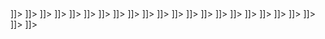 <?xml version="1.0" encoding="UTF-8"?>
<?xml-stylesheet type="text/xsl" href="/xsl/spped2svg.xsl"?>
<Snoopy version="2" revision="3.0">
  <netclass name="Reachability Graph"/>
  <nodeclasses count="1">
    <nodeclass count="24" name="Node">
      <node id="184" net="1">
        <attribute name="Name" id="185" net="1">
          <![CDATA[c0]]>
          <graphics count="1">
            <graphic xoff="-1.00" yoff="1.00" x="959.00" y="61.00" id="186" net="1" show="1" grparent="193" state="1" pen="0,0,0" brush="255,255,255" thickness="1"/>
          </graphics>
        </attribute>
        <attribute name="ID" id="187" net="1">
          <![CDATA[0]]>
          <graphics count="1">
            <graphic x="960.00" y="60.00" id="188" net="1" show="0" grparent="193" state="1" pen="0,0,0" brush="255,255,255" thickness="1"/>
          </graphics>
        </attribute>
        <attribute name="Places" id="189" net="1">
          <![CDATA[StartAll; SHotelInfo; {hotelInfo}; ⊥]]>
          <graphics count="1">
            <graphic xoff="9.00" yoff="-40.00" x="969.00" y="20.00" id="190" net="1" show="1" grparent="193" state="1" pen="0,0,0" brush="255,255,255" thickness="1"/>
          </graphics>
        </attribute>
        <attribute name="Comment" id="191" net="1">
          <![CDATA[]]>
          <graphics count="1">
            <graphic x="960.00" y="60.00" id="192" net="1" show="1" grparent="193" state="1" pen="0,0,0" brush="255,255,255" thickness="1"/>
          </graphics>
        </attribute>
        <graphics count="1">
          <graphic x="960.00" y="60.00" id="193" net="1" show="1" w="90.00" h="44.00" state="1" pen="0,0,0" brush="255,255,255" thickness="1"/>
        </graphics>
      </node>
      <node id="224" net="1">
        <attribute name="Name" id="225" net="1">
          <![CDATA[c1]]>
          <graphics count="1">
            <graphic xoff="-1.00" yoff="1.00" x="959.00" y="141.00" id="229" net="1" show="1" grparent="233" state="1" pen="0,0,0" brush="255,255,255" thickness="1"/>
          </graphics>
        </attribute>
        <attribute name="ID" id="226" net="1">
          <![CDATA[1]]>
          <graphics count="1">
            <graphic x="960.00" y="140.00" id="230" net="1" show="0" grparent="233" state="1" pen="0,0,0" brush="255,255,255" thickness="1"/>
          </graphics>
        </attribute>
        <attribute name="Places" id="227" net="1">
          <![CDATA[TBooking+SSystem+SHTransaction; SHotelInfo; {hotelInfo}; ⊥]]>
          <graphics count="1">
            <graphic xoff="23.00" yoff="39.00" x="983.00" y="179.00" id="231" net="1" show="1" grparent="233" state="1" pen="0,0,0" brush="255,255,255" thickness="1"/>
          </graphics>
        </attribute>
        <attribute name="Comment" id="228" net="1">
          <![CDATA[]]>
          <graphics count="1">
            <graphic x="960.00" y="140.00" id="232" net="1" show="1" grparent="233" state="1" pen="0,0,0" brush="255,255,255" thickness="1"/>
          </graphics>
        </attribute>
        <graphics count="1">
          <graphic x="960.00" y="140.00" id="233" net="1" show="1" w="90.00" h="44.00" state="1" pen="0,0,0" brush="255,255,255" thickness="1"/>
        </graphics>
      </node>
      <node id="268" net="1">
        <attribute name="Name" id="269" net="1">
          <![CDATA[c4]]>
          <graphics count="1">
            <graphic xoff="-1.00" yoff="1.00" x="1379.00" y="261.00" id="273" net="1" show="1" grparent="277" state="1" pen="0,0,0" brush="255,255,255" thickness="1"/>
          </graphics>
        </attribute>
        <attribute name="ID" id="270" net="1">
          <![CDATA[2]]>
          <graphics count="1">
            <graphic x="1380.00" y="260.00" id="274" net="1" show="0" grparent="277" state="1" pen="0,0,0" brush="255,255,255" thickness="1"/>
          </graphics>
        </attribute>
        <attribute name="Places" id="271" net="1">
          <![CDATA[TBooking+SSystem+SHTransaction; SHotelInfo; {hotelInfo}; ⊥]]>
          <graphics count="1">
            <graphic xoff="111.00" yoff="39.00" x="1491.00" y="299.00" id="275" net="1" show="1" grparent="277" state="1" pen="0,0,0" brush="255,255,255" thickness="1"/>
          </graphics>
        </attribute>
        <attribute name="Comment" id="272" net="1">
          <![CDATA[]]>
          <graphics count="1">
            <graphic x="1380.00" y="260.00" id="276" net="1" show="1" grparent="277" state="1" pen="0,0,0" brush="255,255,255" thickness="1"/>
          </graphics>
        </attribute>
        <graphics count="1">
          <graphic x="1380.00" y="260.00" id="277" net="1" show="1" w="90.00" h="44.00" state="1" pen="0,0,0" brush="255,255,255" thickness="1"/>
        </graphics>
      </node>
      <node id="278" net="1">
        <attribute name="Name" id="279" net="1">
          <![CDATA[c3]]>
          <graphics count="1">
            <graphic xoff="-1.00" yoff="1.00" x="959.00" y="261.00" id="283" net="1" show="1" grparent="287" state="1" pen="0,0,0" brush="255,255,255" thickness="1"/>
          </graphics>
        </attribute>
        <attribute name="ID" id="280" net="1">
          <![CDATA[3]]>
          <graphics count="1">
            <graphic x="960.00" y="260.00" id="284" net="1" show="0" grparent="287" state="1" pen="0,0,0" brush="255,255,255" thickness="1"/>
          </graphics>
        </attribute>
        <attribute name="Places" id="281" net="1">
          <![CDATA[WTQuotes+SSystem+SHTransaction; SHotelInfo+DTravelInfo; {hotelInfo,travelInfo}; ⊥]]>
          <graphics count="1">
            <graphic xoff="4.00" yoff="28.00" x="964.00" y="288.00" id="285" net="1" show="1" grparent="287" state="1" pen="0,0,0" brush="255,255,255" thickness="1"/>
          </graphics>
        </attribute>
        <attribute name="Comment" id="282" net="1">
          <![CDATA[]]>
          <graphics count="1">
            <graphic x="960.00" y="260.00" id="286" net="1" show="1" grparent="287" state="1" pen="0,0,0" brush="255,255,255" thickness="1"/>
          </graphics>
        </attribute>
        <graphics count="1">
          <graphic x="960.00" y="260.00" id="287" net="1" show="1" w="100.00" h="42.00" state="1" pen="0,0,0" brush="255,255,255" thickness="1"/>
        </graphics>
      </node>
      <node id="288" net="1">
        <attribute name="Name" id="289" net="1">
          <![CDATA[c2]]>
          <graphics count="1">
            <graphic xoff="-1.00" yoff="1.00" x="599.00" y="261.00" id="293" net="1" show="1" grparent="297" state="1" pen="0,0,0" brush="255,255,255" thickness="1"/>
          </graphics>
        </attribute>
        <attribute name="ID" id="290" net="1">
          <![CDATA[4]]>
          <graphics count="1">
            <graphic x="600.00" y="260.00" id="294" net="1" show="0" grparent="297" state="1" pen="0,0,0" brush="255,255,255" thickness="1"/>
          </graphics>
        </attribute>
        <attribute name="Places" id="291" net="1">
          <![CDATA[TBooking+WRHQuotes+SHTransaction; SHotelInfo; {hotelInfo}; ⊥]]>
          <graphics count="1">
            <graphic xoff="-142.00" yoff="40.00" x="458.00" y="300.00" id="295" net="1" show="1" grparent="297" state="1" pen="0,0,0" brush="255,255,255" thickness="1"/>
          </graphics>
        </attribute>
        <attribute name="Comment" id="292" net="1">
          <![CDATA[]]>
          <graphics count="1">
            <graphic x="600.00" y="260.00" id="296" net="1" show="1" grparent="297" state="1" pen="0,0,0" brush="255,255,255" thickness="1"/>
          </graphics>
        </attribute>
        <graphics count="1">
          <graphic x="600.00" y="260.00" id="297" net="1" show="1" w="90.00" h="44.00" state="1" pen="0,0,0" brush="255,255,255" thickness="1"/>
        </graphics>
      </node>
      <node id="397" net="1">
        <attribute name="Name" id="398" net="1">
          <![CDATA[c5]]>
          <graphics count="1">
            <graphic xoff="-1.00" yoff="1.00" x="739.00" y="361.00" id="402" net="1" show="1" grparent="406" state="1" pen="0,0,0" brush="255,255,255" thickness="1"/>
          </graphics>
        </attribute>
        <attribute name="ID" id="399" net="1">
          <![CDATA[5]]>
          <graphics count="1">
            <graphic x="740.00" y="360.00" id="403" net="1" show="0" grparent="406" state="1" pen="0,0,0" brush="255,255,255" thickness="1"/>
          </graphics>
        </attribute>
        <attribute name="Places" id="400" net="1">
          <![CDATA[WCQuote+SSystem+SHTransaction; SHotelInfo+DTravelInfo; {hotelInfo,travelInfo}; ⊥]]>
          <graphics count="1">
            <graphic xoff="-51.00" yoff="35.00" x="689.00" y="395.00" id="404" net="1" show="1" grparent="406" state="1" pen="0,0,0" brush="255,255,255" thickness="1"/>
          </graphics>
        </attribute>
        <attribute name="Comment" id="401" net="1">
          <![CDATA[]]>
          <graphics count="1">
            <graphic x="740.00" y="360.00" id="405" net="1" show="1" grparent="406" state="1" pen="0,0,0" brush="255,255,255" thickness="1"/>
          </graphics>
        </attribute>
        <graphics count="1">
          <graphic x="740.00" y="360.00" id="406" net="1" show="1" w="90.00" h="44.00" state="1" pen="0,0,0" brush="255,255,255" thickness="1"/>
        </graphics>
      </node>
      <node id="422" net="1">
        <attribute name="Name" id="423" net="1">
          <![CDATA[c6]]>
          <graphics count="1">
            <graphic xoff="-1.00" yoff="1.00" x="1219.00" y="361.00" id="427" net="1" show="1" grparent="431" state="1" pen="0,0,0" brush="255,255,255" thickness="1"/>
          </graphics>
        </attribute>
        <attribute name="ID" id="424" net="1">
          <![CDATA[6]]>
          <graphics count="1">
            <graphic x="1220.00" y="360.00" id="428" net="1" show="0" grparent="431" state="1" pen="0,0,0" brush="255,255,255" thickness="1"/>
          </graphics>
        </attribute>
        <attribute name="Places" id="425" net="1">
          <![CDATA[WTQuotes+WRHQuotes+SHTransaction; SHotelInfo+TravelInfo; {hotelInfo,travelInfo}; ⊥]]>
          <graphics count="1">
            <graphic xoff="119.00" yoff="36.00" x="1339.00" y="396.00" id="429" net="1" show="1" grparent="431" state="1" pen="0,0,0" brush="255,255,255" thickness="1"/>
          </graphics>
        </attribute>
        <attribute name="Comment" id="426" net="1">
          <![CDATA[]]>
          <graphics count="1">
            <graphic x="1220.00" y="360.00" id="430" net="1" show="1" grparent="431" state="1" pen="0,0,0" brush="255,255,255" thickness="1"/>
          </graphics>
        </attribute>
        <graphics count="1">
          <graphic x="1220.00" y="360.00" id="431" net="1" show="1" w="90.00" h="44.00" state="1" pen="0,0,0" brush="255,255,255" thickness="1"/>
        </graphics>
      </node>
      <node id="494" net="1">
        <attribute name="Name" id="495" net="1">
          <![CDATA[c7]]>
          <graphics count="1">
            <graphic xoff="-1.00" yoff="1.00" x="1219.00" y="481.00" id="499" net="1" show="1" grparent="503" state="1" pen="0,0,0" brush="255,255,255" thickness="1"/>
          </graphics>
        </attribute>
        <attribute name="ID" id="496" net="1">
          <![CDATA[7]]>
          <graphics count="1">
            <graphic x="1220.00" y="480.00" id="500" net="1" show="0" grparent="503" state="1" pen="0,0,0" brush="255,255,255" thickness="1"/>
          </graphics>
        </attribute>
        <attribute name="Places" id="497" net="1">
          <![CDATA[WTQuotes+WHQuotes+SHTransaction; SHotelInfo+DTRequest; {hotelInfo,travelInfo}; ⊥]]>
          <graphics count="1">
            <graphic xoff="55.00" yoff="35.00" x="1275.00" y="515.00" id="501" net="1" show="1" grparent="503" state="1" pen="0,0,0" brush="255,255,255" thickness="1"/>
          </graphics>
        </attribute>
        <attribute name="Comment" id="498" net="1">
          <![CDATA[]]>
          <graphics count="1">
            <graphic x="1220.00" y="480.00" id="502" net="1" show="1" grparent="503" state="1" pen="0,0,0" brush="255,255,255" thickness="1"/>
          </graphics>
        </attribute>
        <graphics count="1">
          <graphic x="1220.00" y="480.00" id="503" net="1" show="1" w="90.00" h="44.00" state="1" pen="0,0,0" brush="255,255,255" thickness="1"/>
        </graphics>
      </node>
      <node id="541" net="1">
        <attribute name="Name" id="542" net="1">
          <![CDATA[c9]]>
          <graphics count="1">
            <graphic xoff="-4.00" yoff="2.00" x="1456.00" y="582.00" id="546" net="1" show="1" grparent="550" state="1" pen="0,0,0" brush="255,255,255" thickness="1"/>
          </graphics>
        </attribute>
        <attribute name="ID" id="543" net="1">
          <![CDATA[8]]>
          <graphics count="1">
            <graphic x="1460.00" y="580.00" id="547" net="1" show="0" grparent="550" state="1" pen="0,0,0" brush="255,255,255" thickness="1"/>
          </graphics>
        </attribute>
        <attribute name="Places" id="544" net="1">
          <![CDATA[WTQuotes+WHQuotes+Calculate; SHotelInfo+Order; {hotelInfo,travelInfo}; ⊥]]>
          <graphics count="1">
            <graphic xoff="55.00" yoff="35.00" x="1515.00" y="615.00" id="548" net="1" show="1" grparent="550" state="1" pen="0,0,0" brush="255,255,255" thickness="1"/>
          </graphics>
        </attribute>
        <attribute name="Comment" id="545" net="1">
          <![CDATA[]]>
          <graphics count="1">
            <graphic x="1460.00" y="580.00" id="549" net="1" show="1" grparent="550" state="1" pen="0,0,0" brush="255,255,255" thickness="1"/>
          </graphics>
        </attribute>
        <graphics count="1">
          <graphic x="1460.00" y="580.00" id="550" net="1" show="1" w="90.00" h="44.00" state="1" pen="0,0,0" brush="255,255,255" thickness="1"/>
        </graphics>
      </node>
      <node id="551" net="1">
        <attribute name="Name" id="552" net="1">
          <![CDATA[c8]]>
          <graphics count="1">
            <graphic xoff="-1.00" yoff="1.00" x="1019.00" y="581.00" id="556" net="1" show="1" grparent="560" state="1" pen="0,0,0" brush="255,255,255" thickness="1"/>
          </graphics>
        </attribute>
        <attribute name="ID" id="553" net="1">
          <![CDATA[9]]>
          <graphics count="1">
            <graphic x="1020.00" y="580.00" id="557" net="1" show="0" grparent="560" state="1" pen="0,0,0" brush="255,255,255" thickness="1"/>
          </graphics>
        </attribute>
        <attribute name="Places" id="554" net="1">
          <![CDATA[WTQuotes+WHQuotes+SHTransaction; SHotelInfo+DTRequest; {hotelInfo,travelInfo}; ⊥]]>
          <graphics count="1">
            <graphic xoff="-98.00" yoff="36.00" x="922.00" y="616.00" id="558" net="1" show="1" grparent="560" state="1" pen="0,0,0" brush="255,255,255" thickness="1"/>
          </graphics>
        </attribute>
        <attribute name="Comment" id="555" net="1">
          <![CDATA[]]>
          <graphics count="1">
            <graphic x="1020.00" y="580.00" id="559" net="1" show="1" grparent="560" state="1" pen="0,0,0" brush="255,255,255" thickness="1"/>
          </graphics>
        </attribute>
        <graphics count="1">
          <graphic x="1020.00" y="580.00" id="560" net="1" show="1" w="90.00" h="44.00" state="1" pen="0,0,0" brush="255,255,255" thickness="1"/>
        </graphics>
      </node>
      <node id="618" net="1">
        <attribute name="Name" id="619" net="1">
          <![CDATA[c10]]>
          <graphics count="1">
            <graphic xoff="-4.00" yoff="2.00" x="1456.00" y="682.00" id="623" net="1" show="1" grparent="627" state="1" pen="0,0,0" brush="255,255,255" thickness="1"/>
          </graphics>
        </attribute>
        <attribute name="ID" id="620" net="1">
          <![CDATA[10]]>
          <graphics count="1">
            <graphic x="1460.00" y="680.00" id="624" net="1" show="0" grparent="627" state="1" pen="0,0,0" brush="255,255,255" thickness="1"/>
          </graphics>
        </attribute>
        <attribute name="Places" id="621" net="1">
          <![CDATA[WTQuotes+WHQuotes+WFeedback; SHotelInfo+DQuote; {hotelInfo,hotelQuote}; ⊥]]>
          <graphics count="1">
            <graphic xoff="45.00" yoff="36.00" x="1505.00" y="716.00" id="625" net="1" show="1" grparent="627" state="1" pen="0,0,0" brush="255,255,255" thickness="1"/>
          </graphics>
        </attribute>
        <attribute name="Comment" id="622" net="1">
          <![CDATA[]]>
          <graphics count="1">
            <graphic x="1460.00" y="680.00" id="626" net="1" show="1" grparent="627" state="1" pen="0,0,0" brush="255,255,255" thickness="1"/>
          </graphics>
        </attribute>
        <graphics count="1">
          <graphic x="1460.00" y="680.00" id="627" net="1" show="1" w="90.00" h="44.00" state="1" pen="0,0,0" brush="255,255,255" thickness="1"/>
        </graphics>
      </node>
      <node id="751" net="1">
        <attribute name="Name" id="752" net="1">
          <![CDATA[c12]]>
          <graphics count="1">
            <graphic xoff="-4.00" yoff="2.00" x="1656.00" y="782.00" id="756" net="1" show="1" grparent="760" state="1" pen="0,0,0" brush="255,255,255" thickness="1"/>
          </graphics>
        </attribute>
        <attribute name="ID" id="753" net="1">
          <![CDATA[11]]>
          <graphics count="1">
            <graphic x="1660.00" y="780.00" id="757" net="1" show="0" grparent="760" state="1" pen="0,0,0" brush="255,255,255" thickness="1"/>
          </graphics>
        </attribute>
        <attribute name="Places" id="754" net="1">
          <![CDATA[WTQuotes+WHQuotes+WMDecision; DQuote+CFeedback; {hotelQuote,feedback}; ⊥]]>
          <graphics count="1">
            <graphic xoff="59.00" yoff="35.00" x="1719.00" y="815.00" id="758" net="1" show="1" grparent="760" state="1" pen="0,0,0" brush="255,255,255" thickness="1"/>
          </graphics>
        </attribute>
        <attribute name="Comment" id="755" net="1">
          <![CDATA[]]>
          <graphics count="1">
            <graphic x="1660.00" y="780.00" id="759" net="1" show="1" grparent="760" state="1" pen="0,0,0" brush="255,255,255" thickness="1"/>
          </graphics>
        </attribute>
        <graphics count="1">
          <graphic x="1660.00" y="780.00" id="760" net="1" show="1" w="90.00" h="44.00" state="1" pen="0,0,0" brush="255,255,255" thickness="1"/>
        </graphics>
      </node>
      <node id="761" net="1">
        <attribute name="Name" id="762" net="1">
          <![CDATA[c11]]>
          <graphics count="1">
            <graphic xoff="-4.00" yoff="2.00" x="1156.00" y="782.00" id="766" net="1" show="1" grparent="770" state="1" pen="0,0,0" brush="255,255,255" thickness="1"/>
          </graphics>
        </attribute>
        <attribute name="ID" id="763" net="1">
          <![CDATA[12]]>
          <graphics count="1">
            <graphic x="1160.00" y="780.00" id="767" net="1" show="0" grparent="770" state="1" pen="0,0,0" brush="255,255,255" thickness="1"/>
          </graphics>
        </attribute>
        <attribute name="Places" id="764" net="1">
          <![CDATA[WTQuotes+WSHQuotes+WFeedback; SHotelInfo+CQuotes; {hotelInfo,hotelQuotes}; ⊥]]>
          <graphics count="1">
            <graphic xoff="-41.00" yoff="36.00" x="1119.00" y="816.00" id="768" net="1" show="1" grparent="770" state="1" pen="0,0,0" brush="255,255,255" thickness="1"/>
          </graphics>
        </attribute>
        <attribute name="Comment" id="765" net="1">
          <![CDATA[]]>
          <graphics count="1">
            <graphic x="1160.00" y="780.00" id="769" net="1" show="1" grparent="770" state="1" pen="0,0,0" brush="255,255,255" thickness="1"/>
          </graphics>
        </attribute>
        <graphics count="1">
          <graphic x="1160.00" y="780.00" id="770" net="1" show="1" w="86.00" h="44.00" state="1" pen="0,0,0" brush="255,255,255" thickness="1"/>
        </graphics>
      </node>
      <node id="840" net="1">
        <attribute name="Name" id="841" net="1">
          <![CDATA[c13]]>
          <graphics count="1">
            <graphic xoff="-4.00" yoff="2.00" x="1156.00" y="902.00" id="845" net="1" show="1" grparent="849" state="1" pen="0,0,0" brush="255,255,255" thickness="1"/>
          </graphics>
        </attribute>
        <attribute name="ID" id="842" net="1">
          <![CDATA[13]]>
          <graphics count="1">
            <graphic x="1160.00" y="900.00" id="846" net="1" show="0" grparent="849" state="1" pen="0,0,0" brush="255,255,255" thickness="1"/>
          </graphics>
        </attribute>
        <attribute name="Places" id="843" net="1">
          <![CDATA[WTQuotes+WRSQuotes+WFeedback; SHotelInfo+CQuotes+DHQuotes; {hotelInfo,hotelQuotes}; ⊥]]>
          <graphics count="1">
            <graphic xoff="-41.00" yoff="36.00" x="1119.00" y="936.00" id="847" net="1" show="1" grparent="849" state="1" pen="0,0,0" brush="255,255,255" thickness="1"/>
          </graphics>
        </attribute>
        <attribute name="Comment" id="844" net="1">
          <![CDATA[]]>
          <graphics count="1">
            <graphic x="1160.00" y="900.00" id="848" net="1" show="1" grparent="849" state="1" pen="0,0,0" brush="255,255,255" thickness="1"/>
          </graphics>
        </attribute>
        <graphics count="1">
          <graphic x="1160.00" y="900.00" id="849" net="1" show="1" w="86.00" h="44.00" state="1" pen="0,0,0" brush="255,255,255" thickness="1"/>
        </graphics>
      </node>
      <node id="892" net="1">
        <attribute name="Name" id="893" net="1">
          <![CDATA[c15]]>
          <graphics count="1">
            <graphic xoff="-4.00" yoff="2.00" x="1576.00" y="1002.00" id="897" net="1" show="1" grparent="901" state="1" pen="0,0,0" brush="255,255,255" thickness="1"/>
          </graphics>
        </attribute>
        <attribute name="ID" id="894" net="1">
          <![CDATA[14]]>
          <graphics count="1">
            <graphic x="1580.00" y="1000.00" id="898" net="1" show="0" grparent="901" state="1" pen="0,0,0" brush="255,255,255" thickness="1"/>
          </graphics>
        </attribute>
        <attribute name="Places" id="895" net="1">
          <![CDATA[WTQuotes+WRSQuotes+WFeedback; SHotelInfo+CQuotes+DHQuotes; {hotelInfo,hotelQuotes}; ⊥]]>
          <graphics count="1">
            <graphic xoff="6.00" yoff="33.00" x="1586.00" y="1033.00" id="899" net="1" show="1" grparent="901" state="1" pen="0,0,0" brush="255,255,255" thickness="1"/>
          </graphics>
        </attribute>
        <attribute name="Comment" id="896" net="1">
          <![CDATA[]]>
          <graphics count="1">
            <graphic x="1580.00" y="1000.00" id="900" net="1" show="1" grparent="901" state="1" pen="0,0,0" brush="255,255,255" thickness="1"/>
          </graphics>
        </attribute>
        <graphics count="1">
          <graphic x="1580.00" y="1000.00" id="901" net="1" show="1" w="86.00" h="44.00" state="1" pen="0,0,0" brush="255,255,255" thickness="1"/>
        </graphics>
      </node>
      <node id="902" net="1">
        <attribute name="Name" id="903" net="1">
          <![CDATA[c14]]>
          <graphics count="1">
            <graphic xoff="-4.00" yoff="2.00" x="996.00" y="1002.00" id="907" net="1" show="1" grparent="911" state="1" pen="0,0,0" brush="255,255,255" thickness="1"/>
          </graphics>
        </attribute>
        <attribute name="ID" id="904" net="1">
          <![CDATA[15]]>
          <graphics count="1">
            <graphic x="1000.00" y="1000.00" id="908" net="1" show="0" grparent="911" state="1" pen="0,0,0" brush="255,255,255" thickness="1"/>
          </graphics>
        </attribute>
        <attribute name="Places" id="905" net="1">
          <![CDATA[WCQuote+WRSQuotes+WFeedback; SHotelInfo+CQuotes+Quotes; {hotelInfo,hotelQuotes}; ⊥]]>
          <graphics count="1">
            <graphic xoff="-41.00" yoff="36.00" x="959.00" y="1036.00" id="909" net="1" show="1" grparent="911" state="1" pen="0,0,0" brush="255,255,255" thickness="1"/>
          </graphics>
        </attribute>
        <attribute name="Comment" id="906" net="1">
          <![CDATA[]]>
          <graphics count="1">
            <graphic x="1000.00" y="1000.00" id="910" net="1" show="1" grparent="911" state="1" pen="0,0,0" brush="255,255,255" thickness="1"/>
          </graphics>
        </attribute>
        <graphics count="1">
          <graphic x="1000.00" y="1000.00" id="911" net="1" show="1" w="86.00" h="44.00" state="1" pen="0,0,0" brush="255,255,255" thickness="1"/>
        </graphics>
      </node>
      <node id="963" net="1">
        <attribute name="Name" id="964" net="1">
          <![CDATA[c16]]>
          <graphics count="1">
            <graphic xoff="-4.00" yoff="2.00" x="996.00" y="1122.00" id="968" net="1" show="1" grparent="972" state="1" pen="0,0,0" brush="255,255,255" thickness="1"/>
          </graphics>
        </attribute>
        <attribute name="ID" id="965" net="1">
          <![CDATA[16]]>
          <graphics count="1">
            <graphic x="1000.00" y="1120.00" id="969" net="1" show="0" grparent="972" state="1" pen="0,0,0" brush="255,255,255" thickness="1"/>
          </graphics>
        </attribute>
        <attribute name="Places" id="966" net="1">
          <![CDATA[TravelBooked+WRSQuotes+WFeedback; SHotelInfo+CQuotes+DSQuote; {hotelInfo,hotelQuotes,hotelQuote}; ⊥]]>
          <graphics count="1">
            <graphic xoff="-38.00" yoff="36.00" x="962.00" y="1156.00" id="970" net="1" show="1" grparent="972" state="1" pen="0,0,0" brush="255,255,255" thickness="1"/>
          </graphics>
        </attribute>
        <attribute name="Comment" id="967" net="1">
          <![CDATA[]]>
          <graphics count="1">
            <graphic x="1000.00" y="1120.00" id="971" net="1" show="1" grparent="972" state="1" pen="0,0,0" brush="255,255,255" thickness="1"/>
          </graphics>
        </attribute>
        <graphics count="1">
          <graphic x="1000.00" y="1120.00" id="972" net="1" show="1" w="86.00" h="44.00" state="1" pen="0,0,0" brush="255,255,255" thickness="1"/>
        </graphics>
      </node>
      <node id="1020" net="1">
        <attribute name="Name" id="1021" net="1">
          <![CDATA[c17]]>
          <graphics count="1">
            <graphic xoff="-4.00" yoff="2.00" x="996.00" y="1262.00" id="1025" net="1" show="1" grparent="1029" state="1" pen="0,0,0" brush="255,255,255" thickness="1"/>
          </graphics>
        </attribute>
        <attribute name="ID" id="1022" net="1">
          <![CDATA[17]]>
          <graphics count="1">
            <graphic x="1000.00" y="1260.00" id="1026" net="1" show="0" grparent="1029" state="1" pen="0,0,0" brush="255,255,255" thickness="1"/>
          </graphics>
        </attribute>
        <attribute name="Places" id="1023" net="1">
          <![CDATA[TravelBooked+WSFeedback+WFeedback; SHotelInfo+CQuotes+CQuote; {hotelInfo,hotelQuotes,hotelQuote}; ⊥]]>
          <graphics count="1">
            <graphic xoff="-41.00" yoff="36.00" x="959.00" y="1296.00" id="1027" net="1" show="1" grparent="1029" state="1" pen="0,0,0" brush="255,255,255" thickness="1"/>
          </graphics>
        </attribute>
        <attribute name="Comment" id="1024" net="1">
          <![CDATA[]]>
          <graphics count="1">
            <graphic x="1000.00" y="1260.00" id="1028" net="1" show="1" grparent="1029" state="1" pen="0,0,0" brush="255,255,255" thickness="1"/>
          </graphics>
        </attribute>
        <graphics count="1">
          <graphic x="1000.00" y="1260.00" id="1029" net="1" show="1" w="86.00" h="44.00" state="1" pen="0,0,0" brush="255,255,255" thickness="1"/>
        </graphics>
      </node>
      <node id="1072" net="1">
        <attribute name="Name" id="1073" net="1">
          <![CDATA[c18]]>
          <graphics count="1">
            <graphic xoff="-4.00" yoff="2.00" x="996.00" y="1402.00" id="1077" net="1" show="1" grparent="1081" state="1" pen="0,0,0" brush="255,255,255" thickness="1"/>
          </graphics>
        </attribute>
        <attribute name="ID" id="1074" net="1">
          <![CDATA[18]]>
          <graphics count="1">
            <graphic x="1000.00" y="1400.00" id="1078" net="1" show="0" grparent="1081" state="1" pen="0,0,0" brush="255,255,255" thickness="1"/>
          </graphics>
        </attribute>
        <attribute name="Places" id="1075" net="1">
          <![CDATA[TravelBooked+EndSystem+WFeedback; SHotelInfo+DFeedback; {hotelInfo,cfeedback}; ⊥]]>
          <graphics count="1">
            <graphic xoff="-41.00" yoff="36.00" x="959.00" y="1436.00" id="1079" net="1" show="1" grparent="1081" state="1" pen="0,0,0" brush="255,255,255" thickness="1"/>
          </graphics>
        </attribute>
        <attribute name="Comment" id="1076" net="1">
          <![CDATA[]]>
          <graphics count="1">
            <graphic x="1000.00" y="1400.00" id="1080" net="1" show="1" grparent="1081" state="1" pen="0,0,0" brush="255,255,255" thickness="1"/>
          </graphics>
        </attribute>
        <graphics count="1">
          <graphic x="1000.00" y="1400.00" id="1081" net="1" show="1" w="86.00" h="44.00" state="1" pen="0,0,0" brush="255,255,255" thickness="1"/>
        </graphics>
      </node>
      <node id="1124" net="1">
        <attribute name="Name" id="1125" net="1">
          <![CDATA[c19]]>
          <graphics count="1">
            <graphic xoff="-4.00" yoff="2.00" x="996.00" y="1522.00" id="1129" net="1" show="1" grparent="1133" state="1" pen="0,0,0" brush="255,255,255" thickness="1"/>
          </graphics>
        </attribute>
        <attribute name="ID" id="1126" net="1">
          <![CDATA[19]]>
          <graphics count="1">
            <graphic x="1000.00" y="1520.00" id="1130" net="1" show="0" grparent="1133" state="1" pen="0,0,0" brush="255,255,255" thickness="1"/>
          </graphics>
        </attribute>
        <attribute name="Places" id="1127" net="1">
          <![CDATA[TravelBooked+EndSystem+WMDecision; DFeedback+CFeedback; {cfeedback,feedback}; ⊥]]>
          <graphics count="1">
            <graphic xoff="-25.00" yoff="35.00" x="975.00" y="1555.00" id="1131" net="1" show="1" grparent="1133" state="1" pen="0,0,0" brush="255,255,255" thickness="1"/>
          </graphics>
        </attribute>
        <attribute name="Comment" id="1128" net="1">
          <![CDATA[]]>
          <graphics count="1">
            <graphic x="1000.00" y="1520.00" id="1132" net="1" show="1" grparent="1133" state="1" pen="0,0,0" brush="255,255,255" thickness="1"/>
          </graphics>
        </attribute>
        <graphics count="1">
          <graphic x="1000.00" y="1520.00" id="1133" net="1" show="1" w="86.00" h="44.00" state="1" pen="0,0,0" brush="255,255,255" thickness="1"/>
        </graphics>
      </node>
      <node id="1312" net="1">
        <attribute name="Name" id="1313" net="1">
          <![CDATA[c20]]>
          <graphics count="1">
            <graphic xoff="-4.00" yoff="2.00" x="796.00" y="1662.00" id="1317" net="1" show="1" grparent="1321" state="1" pen="0,0,0" brush="255,255,255" thickness="1"/>
          </graphics>
        </attribute>
        <attribute name="ID" id="1314" net="1">
          <![CDATA[20]]>
          <graphics count="1">
            <graphic x="800.00" y="1660.00" id="1318" net="1" show="0" grparent="1321" state="1" pen="0,0,0" brush="255,255,255" thickness="1"/>
          </graphics>
        </attribute>
        <attribute name="Places" id="1315" net="1">
          <![CDATA[TravelBooked+EndSystem+TransactionSaved; DFeedback; {cfeedback}; feedback="accept"]]>
          <graphics count="1">
            <graphic xoff="-41.00" yoff="36.00" x="759.00" y="1696.00" id="1319" net="1" show="1" grparent="1321" state="1" pen="0,0,0" brush="255,255,255" thickness="1"/>
          </graphics>
        </attribute>
        <attribute name="Comment" id="1316" net="1">
          <![CDATA[]]>
          <graphics count="1">
            <graphic x="800.00" y="1660.00" id="1320" net="1" show="1" grparent="1321" state="1" pen="0,0,0" brush="255,255,255" thickness="1"/>
          </graphics>
        </attribute>
        <graphics count="1">
          <graphic x="800.00" y="1660.00" id="1321" net="1" show="1" w="86.00" h="44.00" state="1" pen="0,0,0" brush="255,255,255" thickness="1"/>
        </graphics>
      </node>
      <node id="1337" net="1">
        <attribute name="Name" id="1338" net="1">
          <![CDATA[c21]]>
          <graphics count="1">
            <graphic xoff="-4.00" yoff="2.00" x="1276.00" y="1662.00" id="1342" net="1" show="1" grparent="1346" state="1" pen="0,0,0" brush="255,255,255" thickness="1"/>
          </graphics>
        </attribute>
        <attribute name="ID" id="1339" net="1">
          <![CDATA[21]]>
          <graphics count="1">
            <graphic x="1280.00" y="1660.00" id="1343" net="1" show="0" grparent="1346" state="1" pen="0,0,0" brush="255,255,255" thickness="1"/>
          </graphics>
        </attribute>
        <attribute name="Places" id="1340" net="1">
          <![CDATA[TravelBooked+EndSystem+TransactionAborted; DFeedback; {cfeedback}; feedback="refuse"]]>
          <graphics count="1">
            <graphic xoff="56.00" yoff="48.00" x="1336.00" y="1708.00" id="1344" net="1" show="1" grparent="1346" state="1" pen="0,0,0" brush="255,255,255" thickness="1"/>
          </graphics>
        </attribute>
        <attribute name="Comment" id="1341" net="1">
          <![CDATA[]]>
          <graphics count="1">
            <graphic x="1280.00" y="1660.00" id="1345" net="1" show="1" grparent="1346" state="1" pen="0,0,0" brush="255,255,255" thickness="1"/>
          </graphics>
        </attribute>
        <graphics count="1">
          <graphic x="1280.00" y="1660.00" id="1346" net="1" show="1" w="86.00" h="44.00" state="1" pen="0,0,0" brush="255,255,255" thickness="1"/>
        </graphics>
      </node>
      <node id="6402" net="1">
        <attribute name="Name" id="6403" net="0">
          <![CDATA[c23]]>
          <graphics count="1">
            <graphic xoff="-4.00" yoff="2.00" x="1873.00" y="884.00" id="6407" net="1" show="1" grparent="6411" state="1" pen="0,0,0" brush="255,255,255" thickness="1"/>
          </graphics>
        </attribute>
        <attribute name="ID" id="6404" net="0">
          <![CDATA[22]]>
          <graphics count="1">
            <graphic x="1877.00" y="882.00" id="6408" net="1" show="0" grparent="6411" state="1" pen="0,0,0" brush="255,255,255" thickness="1"/>
          </graphics>
        </attribute>
        <attribute name="Places" id="6405" net="0">
          <![CDATA[WTQuotes+WHQuotes+TransactionAborted; DQuote; {hotelQuote}; feedback="refuse"]]>
          <graphics count="1">
            <graphic xoff="84.00" yoff="48.00" x="1961.00" y="930.00" id="6409" net="1" show="1" grparent="6411" state="1" pen="0,0,0" brush="255,255,255" thickness="1"/>
          </graphics>
        </attribute>
        <attribute name="Comment" id="6406" net="0">
          <![CDATA[]]>
          <graphics count="1">
            <graphic x="1877.00" y="882.00" id="6410" net="1" show="1" grparent="6411" state="1" pen="0,0,0" brush="255,255,255" thickness="1"/>
          </graphics>
        </attribute>
        <graphics count="1">
          <graphic x="1877.00" y="882.00" id="6411" net="1" show="1" w="90.00" h="44.00" state="1" pen="0,0,0" brush="255,255,255" thickness="1"/>
        </graphics>
      </node>
      <node id="6412" net="1">
        <attribute name="Name" id="6413" net="0">
          <![CDATA[c22]]>
          <graphics count="1">
            <graphic xoff="-4.00" yoff="2.00" x="1556.00" y="882.00" id="6417" net="1" show="1" grparent="6421" state="1" pen="0,0,0" brush="255,255,255" thickness="1"/>
          </graphics>
        </attribute>
        <attribute name="ID" id="6414" net="0">
          <![CDATA[23]]>
          <graphics count="1">
            <graphic x="1560.00" y="880.00" id="6418" net="1" show="0" grparent="6421" state="1" pen="0,0,0" brush="255,255,255" thickness="1"/>
          </graphics>
        </attribute>
        <attribute name="Places" id="6415" net="0">
          <![CDATA[WTQuotes+WHQuotes+TransactionSaved; DQuote; {hotelQuote}; feedback="accept"]]>
          <graphics count="1">
            <graphic xoff="66.00" yoff="35.00" x="1626.00" y="915.00" id="6419" net="1" show="1" grparent="6421" state="1" pen="0,0,0" brush="255,255,255" thickness="1"/>
          </graphics>
        </attribute>
        <attribute name="Comment" id="6416" net="0">
          <![CDATA[]]>
          <graphics count="1">
            <graphic x="1560.00" y="880.00" id="6420" net="1" show="1" grparent="6421" state="1" pen="0,0,0" brush="255,255,255" thickness="1"/>
          </graphics>
        </attribute>
        <graphics count="1">
          <graphic x="1560.00" y="880.00" id="6421" net="1" show="1" w="90.00" h="44.00" state="1" pen="0,0,0" brush="255,255,255" thickness="1"/>
        </graphics>
      </node>
    </nodeclass>
  </nodeclasses>
  <edgeclasses count="1">
    <edgeclass count="26" name="Edge">
      <edge source="184" target="224" id="244" net="1">
        <attribute name="Comment" id="245" net="1">
          <![CDATA[]]>
          <graphics count="1">
            <graphic xoff="-47.00" yoff="-19.00" x="913.00" y="81.00" id="246" net="1" show="1" grparent="249" state="1" pen="0,0,0" brush="255,255,255" thickness="1"/>
          </graphics>
        </attribute>
        <attribute name="Transition" id="247" net="1">
          <![CDATA[<SALL;Ø;Ø;⊥>]]>
          <graphics count="1">
            <graphic xoff="-67.00" yoff="1.00" x="893.00" y="101.00" id="248" net="1" show="1" grparent="249" state="1" pen="0,0,0" brush="255,255,255" thickness="1"/>
          </graphics>
        </attribute>
        <graphics count="1">
          <graphic id="249" net="1" source="193" target="233" state="1" show="1" pen="0,0,0" brush="0,0,0" edge_designtype="3" thickness="1">
            <points count="2">
              <point x="960.00" y="82.00"/>
              <point x="960.00" y="118.00"/>
            </points>
          </graphic>
        </graphics>
      </edge>
      <edge source="288" target="288" id="298" net="1">
        <attribute name="Comment" id="299" net="1">
          <![CDATA[]]>
          <graphics count="1">
            <graphic xoff="40.00" x="640.00" y="260.00" id="300" net="1" show="1" grparent="303" state="1" pen="0,0,0" brush="255,255,255" thickness="1"/>
          </graphics>
        </attribute>
        <attribute name="Transition" id="301" net="1">
          <![CDATA[]]>
          <graphics count="1">
            <graphic xoff="25.00" yoff="8.00" x="625.00" y="268.00" id="302" net="1" show="1" grparent="303" state="1" pen="0,0,0" brush="255,255,255" thickness="1"/>
          </graphics>
        </attribute>
        <graphics count="1">
          <graphic id="303" net="1" source="297" target="297" state="1" show="1" pen="0,0,0" brush="0,0,0" edge_designtype="3" thickness="1">
            <points count="2">
              <point x="600.00" y="260.00"/>
              <point x="600.00" y="260.00"/>
            </points>
          </graphic>
        </graphics>
      </edge>
      <edge source="224" target="288" id="304" net="1">
        <attribute name="Comment" id="305" net="1">
          <![CDATA[]]>
          <graphics count="1">
            <graphic xoff="40.00" x="820.00" y="200.00" id="306" net="1" show="1" grparent="309" state="1" pen="0,0,0" brush="255,255,255" thickness="1"/>
          </graphics>
        </attribute>
        <attribute name="Transition" id="307" net="1">
          <![CDATA[<ReceiveTravelInfo;{travelInfo};{travelInfo};⊥>]]>
          <graphics count="1">
            <graphic xoff="-217.00" yoff="-8.00" x="563.00" y="192.00" id="308" net="1" show="1" grparent="309" state="1" pen="0,0,0" brush="255,255,255" thickness="1"/>
          </graphics>
        </attribute>
        <graphics count="1">
          <graphic id="309" net="1" source="233" target="297" state="1" show="1" pen="0,0,0" brush="0,0,0" edge_designtype="3" thickness="1">
            <points count="2">
              <point x="915.00" y="155.00"/>
              <point x="645.00" y="245.00"/>
            </points>
          </graphic>
        </graphics>
      </edge>
      <edge source="224" target="268" id="349" net="1">
        <attribute name="Comment" id="350" net="1">
          <![CDATA[]]>
          <graphics count="1">
            <graphic xoff="242.00" yoff="-32.00" x="1412.00" y="168.00" id="351" net="1" show="1" grparent="354" state="1" pen="0,0,0" brush="255,255,255" thickness="1"/>
          </graphics>
        </attribute>
        <attribute name="Transition" id="352" net="1">
          <![CDATA[<ReceiveTravelRequest;{travelInfo};{travelInfo};⊥>]]>
          <graphics count="1">
            <graphic xoff="222.00" yoff="-12.00" x="1392.00" y="188.00" id="353" net="1" show="1" grparent="354" state="1" pen="0,0,0" brush="255,255,255" thickness="1"/>
          </graphics>
        </attribute>
        <graphics count="1">
          <graphic id="354" net="1" source="233" target="277" state="1" show="1" pen="0,0,0" brush="0,0,0" edge_designtype="3" thickness="1">
            <points count="2">
              <point x="1005.00" y="152.86"/>
              <point x="1335.00" y="247.14"/>
            </points>
          </graphic>
        </graphics>
      </edge>
      <edge source="224" target="278" id="358" net="1">
        <attribute name="Comment" id="359" net="1">
          <![CDATA[]]>
          <graphics count="1">
            <graphic xoff="40.00" yoff="-0.50" x="1000.00" y="200.00" id="360" net="1" show="1" grparent="363" state="1" pen="0,0,0" brush="255,255,255" thickness="1"/>
          </graphics>
        </attribute>
        <attribute name="Transition" id="361" net="1">
          <![CDATA[<RequireTravelQuotes;Ø;{travelInfo};⊥>]]>
          <graphics count="1">
            <graphic xoff="9.00" yoff="12.50" x="969.00" y="213.00" id="362" net="1" show="1" grparent="363" state="1" pen="0,0,0" brush="255,255,255" thickness="1"/>
          </graphics>
        </attribute>
        <graphics count="1">
          <graphic id="363" net="1" source="233" target="287" state="1" show="1" pen="0,0,0" brush="0,0,0" edge_designtype="3" thickness="1">
            <points count="2">
              <point x="960.00" y="162.00"/>
              <point x="960.00" y="239.00"/>
            </points>
          </graphic>
        </graphics>
      </edge>
      <edge source="278" target="397" id="443" net="1">
        <attribute name="Comment" id="444" net="1">
          <![CDATA[]]>
          <graphics count="1">
            <graphic xoff="25.60" yoff="-9.27" x="875.00" y="301.00" id="445" net="1" show="1" grparent="448" state="1" pen="0,0,0" brush="255,255,255" thickness="1"/>
          </graphics>
        </attribute>
        <attribute name="Transition" id="446" net="1">
          <![CDATA[<ReceiveTravelQuotes;{hotelQuotes};{hotelQuotes};⊥>]]>
          <graphics count="1">
            <graphic xoff="5.60" yoff="10.73" x="855.00" y="321.00" id="447" net="1" show="1" grparent="448" state="1" pen="0,0,0" brush="255,255,255" thickness="1"/>
          </graphics>
        </attribute>
        <graphics count="1">
          <graphic id="448" net="1" source="287" target="406" state="1" show="1" pen="0,0,0" brush="0,0,0" edge_designtype="3" thickness="1">
            <points count="2">
              <point x="913.80" y="281.00"/>
              <point x="785.00" y="339.55"/>
            </points>
          </graphic>
        </graphics>
      </edge>
      <edge source="278" target="422" id="449" net="1">
        <attribute name="Comment" id="450" net="1">
          <![CDATA[]]>
          <graphics count="1">
            <graphic xoff="155.50" yoff="2.04" x="1248.00" y="313.00" id="451" net="1" show="1" grparent="454" state="1" pen="0,0,0" brush="255,255,255" thickness="1"/>
          </graphics>
        </attribute>
        <attribute name="Transition" id="452" net="1">
          <![CDATA[<ReceiveTravelInfo;{travelInfo};{travelInfo};⊥>]]>
          <graphics count="1">
            <graphic xoff="140.50" yoff="10.04" x="1233.00" y="321.00" id="453" net="1" show="1" grparent="454" state="1" pen="0,0,0" brush="255,255,255" thickness="1"/>
          </graphics>
        </attribute>
        <graphics count="1">
          <graphic id="454" net="1" source="287" target="431" state="1" show="1" pen="0,0,0" brush="0,0,0" edge_designtype="3" thickness="1">
            <points count="2">
              <point x="1010.00" y="279.23"/>
              <point x="1175.00" y="342.69"/>
            </points>
          </graphic>
        </graphics>
      </edge>
      <edge source="422" target="494" id="504" net="1">
        <attribute name="Comment" id="505" net="1">
          <![CDATA[]]>
          <graphics count="1">
            <graphic xoff="56.00" yoff="-16.00" x="1276.00" y="404.00" id="506" net="1" show="1" grparent="509" state="1" pen="0,0,0" brush="255,255,255" thickness="1"/>
          </graphics>
        </attribute>
        <attribute name="Transition" id="507" net="1">
          <![CDATA[<RequireHotelQuotes;{travelInfo};{travelInfo};⊥>]]>
          <graphics count="1">
            <graphic xoff="212.00" yoff="6.00" x="1432.00" y="426.00" id="508" net="1" show="1" grparent="509" state="1" pen="0,0,0" brush="255,255,255" thickness="1"/>
          </graphics>
        </attribute>
        <graphics count="1">
          <graphic id="509" net="1" source="431" target="503" state="1" show="1" pen="0,0,0" brush="0,0,0" edge_designtype="3" thickness="1">
            <points count="2">
              <point x="1220.00" y="382.00"/>
              <point x="1220.00" y="458.00"/>
            </points>
          </graphic>
        </graphics>
      </edge>
      <edge source="494" target="551" id="566" net="1">
        <attribute name="Comment" id="567" net="1">
          <![CDATA[]]>
          <graphics count="1">
            <graphic xoff="-233.00" yoff="-14.00" x="887.00" y="516.00" id="568" net="1" show="1" grparent="571" state="1" pen="0,0,0" brush="255,255,255" thickness="1"/>
          </graphics>
        </attribute>
        <attribute name="Transition" id="569" net="1">
          <![CDATA[<ReceiveHotelQuotes;{hotelQuote};{hotelQuotes};⊥>]]>
          <graphics count="1">
            <graphic xoff="-194.00" yoff="7.00" x="926.00" y="537.00" id="570" net="1" show="1" grparent="571" state="1" pen="0,0,0" brush="255,255,255" thickness="1"/>
          </graphics>
        </attribute>
        <graphics count="1">
          <graphic id="571" net="1" source="503" target="560" state="1" show="1" pen="0,0,0" brush="0,0,0" edge_designtype="3" thickness="1">
            <points count="2">
              <point x="1176.00" y="502.00"/>
              <point x="1064.00" y="558.00"/>
            </points>
          </graphic>
        </graphics>
      </edge>
      <edge source="494" target="541" id="572" net="1">
        <attribute name="Comment" id="573" net="1">
          <![CDATA[]]>
          <graphics count="1">
            <graphic xoff="40.00" x="1380.00" y="530.00" id="574" net="1" show="1" grparent="577" state="1" pen="0,0,0" brush="255,255,255" thickness="1"/>
          </graphics>
        </attribute>
        <attribute name="Transition" id="575" net="1">
          <![CDATA[<ReceiveTravelRequest;{travelInfo};{travelInfo};⊥>]]>
          <graphics count="1">
            <graphic xoff="260.00" yoff="7.00" x="1600.00" y="537.00" id="576" net="1" show="1" grparent="577" state="1" pen="0,0,0" brush="255,255,255" thickness="1"/>
          </graphics>
        </attribute>
        <graphics count="1">
          <graphic id="577" net="1" source="503" target="550" state="1" show="1" pen="0,0,0" brush="0,0,0" edge_designtype="3" thickness="1">
            <points count="2">
              <point x="1265.00" y="498.75"/>
              <point x="1415.00" y="561.25"/>
            </points>
          </graphic>
        </graphics>
      </edge>
      <edge source="551" target="551" id="589" net="1">
        <attribute name="Comment" id="590" net="1">
          <![CDATA[]]>
          <graphics count="1">
            <graphic xoff="40.00" x="1060.00" y="580.00" id="591" net="1" show="1" grparent="594" state="1" pen="0,0,0" brush="255,255,255" thickness="1"/>
          </graphics>
        </attribute>
        <attribute name="Transition" id="592" net="1">
          <![CDATA[]]>
          <graphics count="1">
            <graphic xoff="25.00" yoff="8.00" x="1045.00" y="588.00" id="593" net="1" show="1" grparent="594" state="1" pen="0,0,0" brush="255,255,255" thickness="1"/>
          </graphics>
        </attribute>
        <graphics count="1">
          <graphic id="594" net="1" source="560" target="560" state="1" show="1" pen="0,0,0" brush="0,0,0" edge_designtype="3" thickness="1">
            <points count="2">
              <point x="1020.00" y="580.00"/>
              <point x="1020.00" y="580.00"/>
            </points>
          </graphic>
        </graphics>
      </edge>
      <edge source="618" target="618" id="628" net="1">
        <attribute name="Comment" id="629" net="1">
          <![CDATA[]]>
          <graphics count="1">
            <graphic xoff="40.00" x="1500.00" y="680.00" id="630" net="1" show="1" grparent="633" state="1" pen="0,0,0" brush="255,255,255" thickness="1"/>
          </graphics>
        </attribute>
        <attribute name="Transition" id="631" net="1">
          <![CDATA[]]>
          <graphics count="1">
            <graphic xoff="25.00" yoff="8.00" x="1485.00" y="688.00" id="632" net="1" show="1" grparent="633" state="1" pen="0,0,0" brush="255,255,255" thickness="1"/>
          </graphics>
        </attribute>
        <graphics count="1">
          <graphic id="633" net="1" source="627" target="627" state="1" show="1" pen="0,0,0" brush="0,0,0" edge_designtype="3" thickness="1">
            <points count="2">
              <point x="1460.00" y="680.00"/>
              <point x="1460.00" y="680.00"/>
            </points>
          </graphic>
        </graphics>
      </edge>
      <edge source="541" target="618" id="639" net="1">
        <attribute name="Comment" id="640" net="1">
          <![CDATA[]]>
          <graphics count="1">
            <graphic xoff="128.00" yoff="-7.00" x="1588.00" y="623.00" id="641" net="1" show="1" grparent="644" state="1" pen="0,0,0" brush="255,255,255" thickness="1"/>
          </graphics>
        </attribute>
        <attribute name="Transition" id="642" net="1">
          <![CDATA[<SendQuotes;{travelInfo,hotelInfo};{hotelInfo,hotelQuote};⊥>]]>
          <graphics count="1">
            <graphic xoff="102.00" yoff="7.00" x="1562.00" y="637.00" id="643" net="1" show="1" grparent="644" state="1" pen="0,0,0" brush="255,255,255" thickness="1"/>
          </graphics>
        </attribute>
        <graphics count="1">
          <graphic id="644" net="1" source="550" target="627" state="1" show="1" pen="0,0,0" brush="0,0,0" edge_designtype="3" thickness="1">
            <points count="2">
              <point x="1460.00" y="602.00"/>
              <point x="1460.00" y="658.00"/>
            </points>
          </graphic>
        </graphics>
      </edge>
      <edge source="618" target="751" id="776" net="1">
        <attribute name="Comment" id="777" net="1">
          <![CDATA[]]>
          <graphics count="1">
            <graphic xoff="196.00" yoff="-11.00" x="1756.00" y="719.00" id="778" net="1" show="1" grparent="781" state="1" pen="0,0,0" brush="255,255,255" thickness="1"/>
          </graphics>
        </attribute>
        <attribute name="Transition" id="779" net="1">
          <![CDATA[<ReceiveFeedback;{hotelInfo};{feedback};⊥>]]>
          <graphics count="1">
            <graphic xoff="176.00" yoff="9.00" x="1736.00" y="739.00" id="780" net="1" show="1" grparent="781" state="1" pen="0,0,0" brush="255,255,255" thickness="1"/>
          </graphics>
        </attribute>
        <graphics count="1">
          <graphic id="781" net="1" source="627" target="760" state="1" show="1" pen="0,0,0" brush="0,0,0" edge_designtype="3" thickness="1">
            <points count="2">
              <point x="1504.00" y="702.00"/>
              <point x="1616.00" y="758.00"/>
            </points>
          </graphic>
        </graphics>
      </edge>
      <edge source="618" target="761" id="782" net="1">
        <attribute name="Comment" id="783" net="1">
          <![CDATA[]]>
          <graphics count="1">
            <graphic xoff="40.00" x="1349.00" y="730.34" id="784" net="1" show="1" grparent="787" state="1" pen="0,0,0" brush="255,255,255" thickness="1"/>
          </graphics>
        </attribute>
        <attribute name="Transition" id="785" net="1">
          <![CDATA[<ReceiveHotelQuotes;{hotelQuote};{hotelQuotes};⊥>]]>
          <graphics count="1">
            <graphic xoff="-261.00" yoff="7.00" x="1048.00" y="737.34" id="786" net="1" show="1" grparent="787" state="1" pen="0,0,0" brush="255,255,255" thickness="1"/>
          </graphics>
        </attribute>
        <graphics count="1">
          <graphic id="787" net="1" source="627" target="770" state="1" show="1" pen="0,0,0" brush="0,0,0" edge_designtype="3" thickness="1">
            <points count="2">
              <point x="1415.00" y="695.00"/>
              <point x="1203.00" y="765.67"/>
            </points>
          </graphic>
        </graphics>
      </edge>
      <edge source="761" target="840" id="855" net="1">
        <attribute name="Comment" id="856" net="1">
          <![CDATA[]]>
          <graphics count="1">
            <graphic xoff="40.00" x="1200.00" y="840.00" id="857" net="1" show="1" grparent="860" state="1" pen="0,0,0" brush="255,255,255" thickness="1"/>
          </graphics>
        </attribute>
        <attribute name="Transition" id="858" net="1">
          <![CDATA[<SendHotelQuotes;{hotelQuotes};{hotelQuotes};⊥>]]>
          <graphics count="1">
            <graphic xoff="-187.00" yoff="13.00" x="973.00" y="853.00" id="859" net="1" show="1" grparent="860" state="1" pen="0,0,0" brush="255,255,255" thickness="1"/>
          </graphics>
        </attribute>
        <graphics count="1">
          <graphic id="860" net="1" source="770" target="849" state="1" show="1" pen="0,0,0" brush="0,0,0" edge_designtype="3" thickness="1">
            <points count="2">
              <point x="1160.00" y="802.00"/>
              <point x="1160.00" y="878.00"/>
            </points>
          </graphic>
        </graphics>
      </edge>
      <edge source="840" target="902" id="912" net="1">
        <attribute name="Comment" id="913" net="1">
          <![CDATA[]]>
          <graphics count="1">
            <graphic xoff="40.00" x="1120.00" y="950.00" id="914" net="1" show="1" grparent="917" state="1" pen="0,0,0" brush="255,255,255" thickness="1"/>
          </graphics>
        </attribute>
        <attribute name="Transition" id="915" net="1">
          <![CDATA[<ReceiveTravelQuotes;{hotelQuotes};{hotelQuotes};⊥>]]>
          <graphics count="1">
            <graphic xoff="-199.00" yoff="9.00" x="881.00" y="959.00" id="916" net="1" show="1" grparent="917" state="1" pen="0,0,0" brush="255,255,255" thickness="1"/>
          </graphics>
        </attribute>
        <graphics count="1">
          <graphic id="917" net="1" source="849" target="911" state="1" show="1" pen="0,0,0" brush="0,0,0" edge_designtype="3" thickness="1">
            <points count="2">
              <point x="1124.80" y="922.00"/>
              <point x="1035.20" y="978.00"/>
            </points>
          </graphic>
        </graphics>
      </edge>
      <edge source="840" target="892" id="918" net="1">
        <attribute name="Comment" id="919" net="1">
          <![CDATA[]]>
          <graphics count="1">
            <graphic xoff="40.00" x="1410.00" y="950.00" id="920" net="1" show="1" grparent="923" state="1" pen="0,0,0" brush="255,255,255" thickness="1"/>
          </graphics>
        </attribute>
        <attribute name="Transition" id="921" net="1">
          <![CDATA[<ReceiveSelectedQuote;{hotelQuote};{hotelQuote};⊥>]]>
          <graphics count="1">
            <graphic xoff="250.00" yoff="-1.00" x="1620.00" y="949.00" id="922" net="1" show="1" grparent="923" state="1" pen="0,0,0" brush="255,255,255" thickness="1"/>
          </graphics>
        </attribute>
        <graphics count="1">
          <graphic id="923" net="1" source="849" target="901" state="1" show="1" pen="0,0,0" brush="0,0,0" edge_designtype="3" thickness="1">
            <points count="2">
              <point x="1203.00" y="910.24"/>
              <point x="1537.00" y="989.76"/>
            </points>
          </graphic>
        </graphics>
      </edge>
      <edge source="902" target="963" id="978" net="1">
        <attribute name="Comment" id="979" net="1">
          <![CDATA[]]>
          <graphics count="1">
            <graphic xoff="-164.00" yoff="-8.00" x="836.00" y="1052.00" id="980" net="1" show="1" grparent="983" state="1" pen="0,0,0" brush="255,255,255" thickness="1"/>
          </graphics>
        </attribute>
        <attribute name="Transition" id="981" net="1">
          <![CDATA[<SelectAndComfirmTravelQuote;{hotelQuotes};{hotelQuote};⊥>]]>
          <graphics count="1">
            <graphic xoff="-217.00" yoff="14.00" x="783.00" y="1074.00" id="982" net="1" show="1" grparent="983" state="1" pen="0,0,0" brush="255,255,255" thickness="1"/>
          </graphics>
        </attribute>
        <graphics count="1">
          <graphic id="983" net="1" source="911" target="972" state="1" show="1" pen="0,0,0" brush="0,0,0" edge_designtype="3" thickness="1">
            <points count="2">
              <point x="1000.00" y="1022.00"/>
              <point x="1000.00" y="1098.00"/>
            </points>
          </graphic>
        </graphics>
      </edge>
      <edge source="963" target="1020" id="1035" net="1">
        <attribute name="Comment" id="1036" net="1">
          <![CDATA[]]>
          <graphics count="1">
            <graphic xoff="-120.00" yoff="-6.00" x="880.00" y="1184.00" id="1037" net="1" show="1" grparent="1040" state="1" pen="0,0,0" brush="255,255,255" thickness="1"/>
          </graphics>
        </attribute>
        <attribute name="Transition" id="1038" net="1">
          <![CDATA[<ReceiveSelectedQuote;{hotelQuote};{hotelQuote};⊥>]]>
          <graphics count="1">
            <graphic xoff="-186.00" yoff="10.00" x="814.00" y="1200.00" id="1039" net="1" show="1" grparent="1040" state="1" pen="0,0,0" brush="255,255,255" thickness="1"/>
          </graphics>
        </attribute>
        <graphics count="1">
          <graphic id="1040" net="1" source="972" target="1029" state="1" show="1" pen="0,0,0" brush="0,0,0" edge_designtype="3" thickness="1">
            <points count="2">
              <point x="1000.00" y="1142.00"/>
              <point x="1000.00" y="1238.00"/>
            </points>
          </graphic>
        </graphics>
      </edge>
      <edge source="1020" target="1072" id="1087" net="1">
        <attribute name="Comment" id="1088" net="1">
          <![CDATA[]]>
          <graphics count="1">
            <graphic xoff="40.00" x="1040.00" y="1330.00" id="1089" net="1" show="1" grparent="1092" state="1" pen="0,0,0" brush="255,255,255" thickness="1"/>
          </graphics>
        </attribute>
        <attribute name="Transition" id="1090" net="1">
          <![CDATA[<SendFeedback;{hotelQuotes,hotelQuote};{cfeedback};⊥>]]>
          <graphics count="1">
            <graphic xoff="-205.00" yoff="18.00" x="795.00" y="1348.00" id="1091" net="1" show="1" grparent="1092" state="1" pen="0,0,0" brush="255,255,255" thickness="1"/>
          </graphics>
        </attribute>
        <graphics count="1">
          <graphic id="1092" net="1" source="1029" target="1081" state="1" show="1" pen="0,0,0" brush="0,0,0" edge_designtype="3" thickness="1">
            <points count="2">
              <point x="1000.00" y="1282.00"/>
              <point x="1000.00" y="1378.00"/>
            </points>
          </graphic>
        </graphics>
      </edge>
      <edge source="1072" target="1124" id="1139" net="1">
        <attribute name="Comment" id="1140" net="1">
          <![CDATA[]]>
          <graphics count="1">
            <graphic xoff="-161.00" yoff="-10.00" x="839.00" y="1450.00" id="1141" net="1" show="1" grparent="1144" state="1" pen="0,0,0" brush="255,255,255" thickness="1"/>
          </graphics>
        </attribute>
        <attribute name="Transition" id="1142" net="1">
          <![CDATA[<ReceiveFeedback;{hotelInfo};{feedback};⊥>]]>
          <graphics count="1">
            <graphic xoff="-200.00" yoff="14.00" x="800.00" y="1474.00" id="1143" net="1" show="1" grparent="1144" state="1" pen="0,0,0" brush="255,255,255" thickness="1"/>
          </graphics>
        </attribute>
        <graphics count="1">
          <graphic id="1144" net="1" source="1081" target="1133" state="1" show="1" pen="0,0,0" brush="0,0,0" edge_designtype="3" thickness="1">
            <points count="2">
              <point x="1000.00" y="1422.00"/>
              <point x="1000.00" y="1498.00"/>
            </points>
          </graphic>
        </graphics>
      </edge>
      <edge source="1124" target="1312" id="1347" net="1">
        <attribute name="Comment" id="1348" net="1">
          <![CDATA[]]>
          <graphics count="1">
            <graphic xoff="-35.00" yoff="-15.00" x="865.00" y="1575.00" id="1349" net="1" show="1" grparent="1352" state="1" pen="0,0,0" brush="255,255,255" thickness="1"/>
          </graphics>
        </attribute>
        <attribute name="Transition" id="1350" net="1">
          <![CDATA[<SaveTransaction;{feedback};Ø;feedback="accept">]]>
          <graphics count="1">
            <graphic xoff="-92.00" yoff="1.00" x="808.00" y="1591.00" id="1351" net="1" show="1" grparent="1352" state="1" pen="0,0,0" brush="255,255,255" thickness="1"/>
          </graphics>
        </attribute>
        <graphics count="1">
          <graphic id="1352" net="1" source="1133" target="1321" state="1" show="1" pen="0,0,0" brush="0,0,0" edge_designtype="3" thickness="1">
            <points count="2">
              <point x="968.57" y="1542.00"/>
              <point x="831.43" y="1638.00"/>
            </points>
          </graphic>
        </graphics>
      </edge>
      <edge source="1124" target="1337" id="1353" net="1">
        <attribute name="Comment" id="1354" net="1">
          <![CDATA[]]>
          <graphics count="1">
            <graphic xoff="67.00" yoff="3.00" x="1207.00" y="1593.00" id="1355" net="1" show="1" grparent="1358" state="1" pen="0,0,0" brush="255,255,255" thickness="1"/>
          </graphics>
        </attribute>
        <attribute name="Transition" id="1356" net="1">
          <![CDATA[<AbortTransaction;{feedback};Ø;feedback="refuse">]]>
          <graphics count="1">
            <graphic xoff="52.00" yoff="11.00" x="1192.00" y="1601.00" id="1357" net="1" show="1" grparent="1358" state="1" pen="0,0,0" brush="255,255,255" thickness="1"/>
          </graphics>
        </attribute>
        <graphics count="1">
          <graphic id="1358" net="1" source="1133" target="1346" state="1" show="1" pen="0,0,0" brush="0,0,0" edge_designtype="3" thickness="1">
            <points count="2">
              <point x="1043.00" y="1541.50"/>
              <point x="1237.00" y="1638.50"/>
            </points>
          </graphic>
        </graphics>
      </edge>
      <edge source="751" target="6412" id="6422" net="1">
        <attribute name="Comment" id="6423" net="1">
          <![CDATA[]]>
          <graphics count="1">
            <graphic xoff="40.00" x="1650.00" y="830.00" id="6424" net="1" show="1" grparent="6427" state="1" pen="0,0,0" brush="255,255,255" thickness="1"/>
          </graphics>
        </attribute>
        <attribute name="Transition" id="6425" net="1">
          <![CDATA[<SaveTransaction;{feedback};Ø;feedback="accept">]]>
          <graphics count="1">
            <graphic xoff="-150.00" yoff="9.00" x="1460.00" y="839.00" id="6426" net="1" show="1" grparent="6427" state="1" pen="0,0,0" brush="255,255,255" thickness="1"/>
          </graphics>
        </attribute>
        <graphics count="1">
          <graphic id="6427" net="1" source="760" target="6421" state="1" show="1" pen="0,0,0" brush="0,0,0" edge_designtype="3" thickness="1">
            <points count="2">
              <point x="1638.00" y="802.00"/>
              <point x="1582.00" y="858.00"/>
            </points>
          </graphic>
        </graphics>
      </edge>
      <edge source="751" target="6402" id="6428" net="1">
        <attribute name="Comment" id="6429" net="1">
          <![CDATA[]]>
          <graphics count="1">
            <graphic xoff="71.85" yoff="4.27" x="1840.35" y="835.27" id="6430" net="1" show="1" grparent="6433" state="1" pen="0,0,0" brush="255,255,255" thickness="1"/>
          </graphics>
        </attribute>
        <attribute name="Transition" id="6431" net="1">
          <![CDATA[<AbortTransaction;{feedback};Ø;feedback="refuse">]]>
          <graphics count="1">
            <graphic xoff="56.68" yoff="11.94" x="1825.18" y="842.94" id="6432" net="1" show="1" grparent="6433" state="1" pen="0,0,0" brush="255,255,255" thickness="1"/>
          </graphics>
        </attribute>
        <graphics count="1">
          <graphic id="6433" net="1" source="760" target="6411" state="1" show="1" pen="0,0,0" brush="0,0,0" edge_designtype="3" thickness="1">
            <points count="2">
              <point x="1705.00" y="801.15"/>
              <point x="1832.00" y="860.85"/>
            </points>
          </graphic>
        </graphics>
      </edge>
    </edgeclass>
  </edgeclasses>
  <metadataclasses count="3">
    <metadataclass count="1" name="General">
      <metadata id="170" net="1">
        <attribute name="Name" id="171" net="1">
          <![CDATA[]]>
          <graphics count="1">
            <graphic x="20.00" y="20.00" id="172" net="1" show="1" grparent="183" state="1" pen="0,0,0" brush="255,255,255" thickness="1"/>
          </graphics>
        </attribute>
        <attribute name="Created" id="173" net="1">
          <![CDATA[2023-12-11 17:42:15]]>
          <graphics count="1">
            <graphic xoff="25.00" yoff="20.00" x="45.00" y="40.00" id="174" net="1" show="0" grparent="183" state="1" pen="0,0,0" brush="255,255,255" thickness="1"/>
          </graphics>
        </attribute>
        <attribute name="Authors" id="175" net="1">
          <![CDATA[]]>
          <graphics count="1">
            <graphic xoff="25.00" yoff="40.00" x="45.00" y="60.00" id="176" net="1" show="1" grparent="183" state="1" pen="0,0,0" brush="255,255,255" thickness="1"/>
          </graphics>
        </attribute>
        <attribute name="Keywords" id="177" net="1">
          <![CDATA[]]>
          <graphics count="1">
            <graphic xoff="40.00" yoff="25.00" x="60.00" y="45.00" id="178" net="1" show="1" grparent="183" state="1" pen="0,0,0" brush="255,255,255" thickness="1"/>
          </graphics>
        </attribute>
        <attribute name="Description" id="179" net="1">
          <![CDATA[]]>
          <graphics count="1">
            <graphic xoff="25.00" yoff="40.00" x="45.00" y="60.00" id="180" net="1" show="1" grparent="183" state="1" pen="0,0,0" brush="255,255,255" thickness="1"/>
          </graphics>
        </attribute>
        <attribute name="References" id="181" net="1">
          <![CDATA[]]>
          <graphics count="1">
            <graphic xoff="25.00" yoff="40.00" x="45.00" y="60.00" id="182" net="1" show="1" grparent="183" state="1" pen="0,0,0" brush="255,255,255" thickness="1"/>
          </graphics>
        </attribute>
        <graphics count="1">
          <graphic x="20.00" y="20.00" id="183" net="1" show="1" w="1.00" h="1.00" state="1" pen="255,255,255" brush="255,255,255" thickness="1"/>
        </graphics>
      </metadata>
    </metadataclass>
    <metadataclass count="0" name="Comment"/>
    <metadataclass count="0" name="Image"/>
  </metadataclasses>
</Snoopy>

